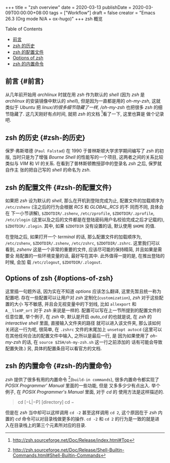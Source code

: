 +++
title = "zsh overview"
date = 2020-03-13
publishDate = 2020-03-09T00:00:00+08:00
tags = ["Workflow"]
draft = false
creator = "Emacs 26.3 (Org mode N/A + ox-hugo)"
+++
zsh 概览
<!--more-->

<div class="ox-hugo-toc toc">
<div></div>

<div class="heading">Table of Contents</div>

- [前言](#前言)
- [zsh 的历史](#zsh-的历史)
- [zsh 的配置文件](#zsh-的配置文件)
- [Options of zsh](#options-of-zsh)
- [zsh 的内置命令](#zsh-的内置命令)

</div>
<!--endtoc-->


## 前言 {#前言}

从几年前开始用 _archlinux_ 时就在用 _zsh_ 作为默认的 _shell_ (因为 _zsh_ 是
_archlinux_ 的安装镜像中默认的 _shell_), 但是因为一直都是用的 _oh-my-zsh_, 这就
类似于 _Ubuntu_ 把 _linux/的很多细节隐藏了一样, /oh-my-zsh_ 也把很多 _zsh_ 的细
节隐藏了. 这几天刚好有点时间, 就把 _zsh_ 的文档
[^fn:1]看了一下, 这里也算是
做个记录吧.


## zsh 的历史 {#zsh-的历史}

保罗·弗斯塔德 (`Paul Falstad`) 在 1990 于普林斯顿大学求学期间编写了 _zsh_ 的初版,
当时只是为了增强 _Bourne Shell_ 的性能写的一个项目, 这两者之间的关系比较类似与
_VIM_ 和 _VI_ 的关系. 在看到了普林斯顿教授邵中的登录名 _zsh_ 之后, 保罗就自作主
张的把自己写的 _shell_ 的命名为 _zsh_.


## zsh 的配置文件 {#zsh-的配置文件}

如果把 _zsh_ 设为默认的 _shell_, 那么在开机到登陆完成为止, 配置文件的加载顺序为
`/etc/zshenv` (注之后的行为会根据 _RCS_ 和 _GLOBAL\_RCS_ 的不 同而不同, 具体会在
下一小节讲解), `$ZDOTDIR/.zshenv`, `/etc/zprofile`, `$ZDOTDIR/.zprofile`,
`/etc/zlogin` (这里以及之后的文件都是在登陆密码用户名校验完成之后才记载的),
`$ZDOTDIR/.zlogin`. 其中, 如果 `$ZDOTDIR` 没有设置的话, 默认使用 `$HOME` 的值.

在登陆之后, 如果打开一个 _terminal_ 的话, 那么配置文件的加载顺序为,
`/etc/zshenv`, `$ZDOTDIR/.zshenv`, `/etc/zshrc`, `$ZDOTDIR/.zshrc`. 这里我们可以
看到, _zshenv_ 这是一个非常的重要的文件, 应该尽可能的保持精简, 并且如果是需要全
局配置的一些环境变量的话, 最好写在其中. 此外值得一提的是, 在推出登陆的时候, 会加
载 `/etc/zlogout`, `$ZDOTDIR/.zlogout`.


## Options of zsh {#options-of-zsh}

这里插一句题外话, 因为实在不知道 _options_ 应该怎么翻译, 这里先暂且统一称为配置吧.
存在一些配置可以让用户对 _zsh_ 定制化(`customization`), _zsh_ 对于这些配置的大小
写不敏感, 并且会无视变量中的下划线, 比如 `allexport` 和 `A__lleXP_ort` 对于
_zsh_ 来说是一样的.
配置可以写在上一节所提到的配置文件的任意位置, 举个例子, 在 _zsh_ 中, 默认是开启
_auto\_cd_ 的也就是说, 在 _zsh_ 的 _interactive shell_ 里面, 直接输入文件夹的路径
就可以进入该文件夹, 那么该如何关闭这一行为呢, 很简单, 在 `.zshrc` 文件的末尾加上
`unsetopt autocd` (这里可以在其他任何合法的配置文件中输入, 之所以是最后一行, 是
因为如果使用了 _oh-my-zsh_ 的话, 在 `source $ZSH/oh-my-zsh.sh` 这一行之前添加的
话有可能会导致配置失效.) 另, 具体的配置条目可以看官方的文档.


## zsh 的内置命令 {#zsh-的内置命令}

_zsh_ 提供了很多有用的内置命令
[^fn:2](`build-in
commands`), 很多内置命令都实现了 _POSIX Programmer' Manual_ 里面的一些功能, 但是
又多多少少有点出入. 举个例子, 在 _POSIX Programmer's Manual_ 里面, 对于 _cd_ 的
使用方法是这样描述的.

> cd [−L|−P] [directory]
> cd −

但是在 _zsh_ 当中却可以这样调用 `cd -2` 甚至这样调用 `cd 2`, 这个原因在于 _zsh_
内置的 _cd_ 命令可以对目录栈做更多的操作. `cd -2` 和 `cd 2` 的行为是一致的就是进
入在目录栈上的第三个元素所对应的目录.

[^fn:1]: <http://zsh.sourceforge.net/Doc/Release/index.html#Top>
[^fn:2]: <http://zsh.sourceforge.net/Doc/Release/Shell-Builtin-Commands.html#Shell-Builtin-Commands>
